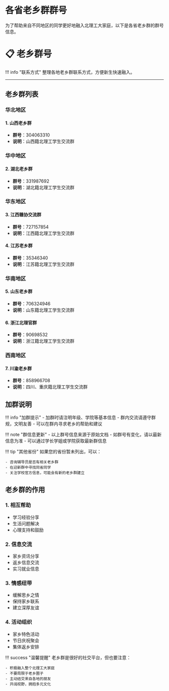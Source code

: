 # 各省老乡群群号

为了帮助来自不同地区的同学更好地融入北理工大家庭，以下是各省老乡群的群号信息。

# 📋 老乡群号

!!! info "联系方式"
整理各地老乡群联系方式，方便新生快速融入。

---

## 老乡群列表

### 华北地区

#### 1. 山西老乡群

- **群号**：304063310
- **说明**：山西籍北理工学生交流群

### 华中地区

#### 2. 湖北老乡群

- **群号**：331987692
- **说明**：湖北籍北理工学生交流群

### 华东地区

#### 3. 江西赣协交流群

- **群号**：727157854
- **说明**：江西籍北理工学生交流群

#### 4. 江苏老乡群

- **群号**：35346340
- **说明**：江苏籍北理工学生交流群

### 华南地区

#### 5. 山东老乡群

- **群号**：706324946
- **说明**：山东籍北理工学生交流群

#### 6. 浙江北理官群

- **群号**：90698532
- **说明**：浙江籍北理工学生交流群

### 西南地区

#### 7. 川渝老乡群

- **群号**：858966708
- **说明**：四川、重庆籍北理工学生交流群

## 加群说明

!!! info "加群提示" - 加群时请注明年级、学院等基本信息 - 群内交流请遵守群规，文明友善 - 可以在群内寻求老乡的帮助和建议

!!! note "群信息更新" - 以上群号信息来源于原始文档 - 如群号有变化，请以最新信息为准 - 可以通过学长学姐或学院获取最新群信息

!!! tip "其他省份"
如果您的省份暂未列出，可以：

    - 咨询辅导员是否有相关老乡群
    - 在迎新群中寻找同省同学
    - 关注学校官方信息，可能会有新的老乡群建立

## 老乡群的作用

### 1. 相互帮助

- 学习经验分享
- 生活问题解决
- 心理支持和鼓励

### 2. 信息交流

- 家乡资讯分享
- 返乡信息交流
- 实习就业信息

### 3. 情感纽带

- 缓解思乡之情
- 保持家乡联系
- 建立深厚友谊

### 4. 活动组织

- 家乡特色活动
- 节日庆祝聚会
- 集体返乡安排

!!! success "温馨提醒"
老乡群是很好的社交平台，但也要注意：

    - 积极融入整个北理工大家庭
    - 不要局限于老乡圈子
    - 主动结交来自各地的朋友
    - 开阔视野，拥抱多元文化
